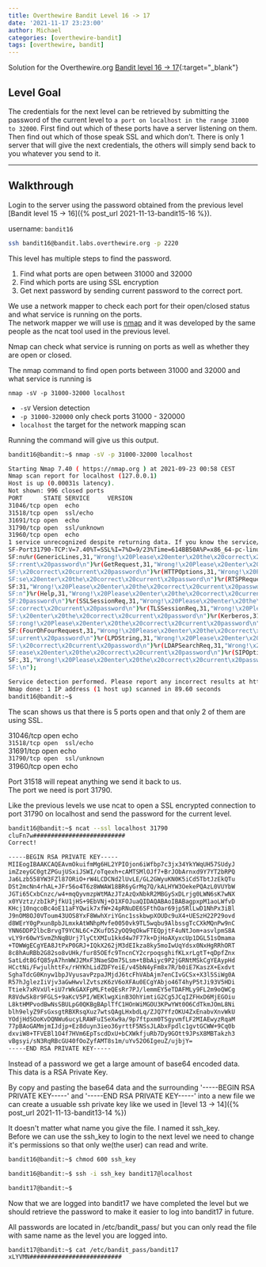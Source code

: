 ```yaml
---
title: Overthewire Bandit Level 16 -> 17
date: '2021-11-17 23:23:00'
author: Michael
categories: [overthewire-bandit]
tags: [overthewire, bandit]
---
```


Solution for the Overthewire.org [Bandit level 16 -> 17](https://overthewire.org/wargames/bandit/bandit17.html){:target="\_blank"}

## Level Goal

The credentials for the next level can be retrieved by submitting the password of the current level to `a port on localhost in the range 31000 to 32000`. First find out which of these ports have a server listening on them. Then find out which of those speak SSL and which don’t. There is only 1 server that will give the next credentials, the others will simply send back to you whatever you send to it.


---

## Walkthrough

Login to the server using the password obtained from the previous level [Bandit level 15 -> 16]({% post_url 2021-11-13-bandit15-16 %}). 

username: `bandit16` 

```bash
ssh bandit16@bandit.labs.overthewire.org -p 2220
```

This level has multiple steps to find the password.  
1. Find what ports are open between 31000 and 32000
2. Find which ports are using SSL encryption
3. Get next password by sending current password to the correct port.

We use a network mapper to check each port for their open/closed status and what service is running on the ports.  
The network mapper we will use is [nmap](https://nmap.org/) and it was developed by the same people as the ncat tool used in the previous level.

Nmap can check what service is running on ports as well as whether they are open or closed.

The nmap command to find open ports between 31000 and 32000 and what service is running is

`nmap -sV -p 31000-32000 localhost`  
* `-sV`   Version detection
* `-p 31000-320000`   only check ports 31000 - 320000
* `localhost`    the target for the network mapping scan

Running the command will give us this output.

```bash
bandit16@bandit:~$ nmap -sV -p 31000-32000 localhost

Starting Nmap 7.40 ( https://nmap.org ) at 2021-09-23 00:58 CEST
Nmap scan report for localhost (127.0.0.1)
Host is up (0.00031s latency).
Not shown: 996 closed ports
PORT      STATE SERVICE     VERSION
31046/tcp open  echo
31518/tcp open  ssl/echo
31691/tcp open  echo
31790/tcp open  ssl/unknown
31960/tcp open  echo
1 service unrecognized despite returning data. If you know the service/version, please submit the following fingerprint at https://nmap.org/cgi-bin/submit.cgi?new-service :
SF-Port31790-TCP:V=7.40%T=SSL%I=7%D=9/23%Time=614BB50A%P=x86_64-pc-linux-g
SF:nu%r(GenericLines,31,"Wrong!\x20Please\x20enter\x20the\x20correct\x20cu
SF:rrent\x20password\n")%r(GetRequest,31,"Wrong!\x20Please\x20enter\x20the
SF:\x20correct\x20current\x20password\n")%r(HTTPOptions,31,"Wrong!\x20Plea
SF:se\x20enter\x20the\x20correct\x20current\x20password\n")%r(RTSPRequest,
SF:31,"Wrong!\x20Please\x20enter\x20the\x20correct\x20current\x20password\
SF:n")%r(Help,31,"Wrong!\x20Please\x20enter\x20the\x20correct\x20current\x
SF:20password\n")%r(SSLSessionReq,31,"Wrong!\x20Please\x20enter\x20the\x20
SF:correct\x20current\x20password\n")%r(TLSSessionReq,31,"Wrong!\x20Please
SF:\x20enter\x20the\x20correct\x20current\x20password\n")%r(Kerberos,31,"W
SF:rong!\x20Please\x20enter\x20the\x20correct\x20current\x20password\n")%r
SF:(FourOhFourRequest,31,"Wrong!\x20Please\x20enter\x20the\x20correct\x20c
SF:urrent\x20password\n")%r(LPDString,31,"Wrong!\x20Please\x20enter\x20the
SF:\x20correct\x20current\x20password\n")%r(LDAPSearchReq,31,"Wrong!\x20Pl
SF:ease\x20enter\x20the\x20correct\x20current\x20password\n")%r(SIPOptions
SF:,31,"Wrong!\x20Please\x20enter\x20the\x20correct\x20current\x20password
SF:\n");

Service detection performed. Please report any incorrect results at https://nmap.org/submit/ .
Nmap done: 1 IP address (1 host up) scanned in 89.60 seconds
bandit16@bandit:~$
```

The scan shows us that there is 5 ports open and that only 2 of them are using SSL.

31046/tcp open  echo  
`31518/tcp open  ssl/echo`  
31691/tcp open  echo  
`31790/tcp open  ssl/unknown`  
31960/tcp open  echo  

Port 31518 will repeat anything we send it back to us.  
The port we need is port 31790. 

Like the previous levels we use ncat to open a SSL encrypted connection to port 31790 on localhost and send the password for the current level.

```bash
bandit16@bandit:~$ ncat --ssl localhost 31790 
cluFn7w##########################
Correct!

-----BEGIN RSA PRIVATE KEY-----
MIIEogIBAAKCAQEAvmOkuifmMg6HL2YPIOjon6iWfbp7c3jx34YkYWqUH57SUdyJ
imZzeyGC0gtZPGujUSxiJSWI/oTqexh+cAMTSMlOJf7+BrJObArnxd9Y7YT2bRPQ
Ja6Lzb558YW3FZl87ORiO+rW4LCDCNd2lUvLE/GL2GWyuKN0K5iCd5TbtJzEkQTu
DSt2mcNn4rhAL+JFr56o4T6z8WWAW18BR6yGrMq7Q/kALHYW3OekePQAzL0VUYbW
JGTi65CxbCnzc/w4+mqQyvmzpWtMAzJTzAzQxNbkR2MBGySxDLrjg0LWN6sK7wNX
x0YVztz/zbIkPjfkU1jHS+9EbVNj+D1XFOJuaQIDAQABAoIBABagpxpM1aoLWfvD
KHcj10nqcoBc4oE11aFYQwik7xfW+24pRNuDE6SFthOar69jp5RlLwD1NhPx3iBl
J9nOM8OJ0VToum43UOS8YxF8WwhXriYGnc1sskbwpXOUDc9uX4+UESzH22P29ovd
d8WErY0gPxun8pbJLmxkAtWNhpMvfe0050vk9TL5wqbu9AlbssgTcCXkMQnPw9nC
YNN6DDP2lbcBrvgT9YCNL6C+ZKufD52yOQ9qOkwFTEQpjtF4uNtJom+asvlpmS8A
vLY9r60wYSvmZhNqBUrj7lyCtXMIu1kkd4w7F77k+DjHoAXyxcUp1DGL51sOmama
+TOWWgECgYEA8JtPxP0GRJ+IQkX262jM3dEIkza8ky5moIwUqYdsx0NxHgRRhORT
8c8hAuRBb2G82so8vUHk/fur85OEfc9TncnCY2crpoqsghifKLxrLgtT+qDpfZnx
SatLdt8GfQ85yA7hnWWJ2MxF3NaeSDm75Lsm+tBbAiyc9P2jGRNtMSkCgYEAypHd
HCctNi/FwjulhttFx/rHYKhLidZDFYeiE/v45bN4yFm8x7R/b0iE7KaszX+Exdvt
SghaTdcG0Knyw1bpJVyusavPzpaJMjdJ6tcFhVAbAjm7enCIvGCSx+X3l5SiWg0A
R57hJglezIiVjv3aGwHwvlZvtszK6zV6oXFAu0ECgYAbjo46T4hyP5tJi93V5HDi
Ttiek7xRVxUl+iU7rWkGAXFpMLFteQEsRr7PJ/lemmEY5eTDAFMLy9FL2m9oQWCg
R8VdwSk8r9FGLS+9aKcV5PI/WEKlwgXinB3OhYimtiG2Cg5JCqIZFHxD6MjEGOiu
L8ktHMPvodBwNsSBULpG0QKBgBAplTfC1HOnWiMGOU3KPwYWt0O6CdTkmJOmL8Ni
blh9elyZ9FsGxsgtRBXRsqXuz7wtsQAgLHxbdLq/ZJQ7YfzOKU4ZxEnabvXnvWkU
YOdjHdSOoKvDQNWu6ucyLRAWFuISeXw9a/9p7ftpxm0TSgyvmfLF2MIAEwyzRqaM
77pBAoGAMmjmIJdjp+Ez8duyn3ieo36yrttF5NSsJLAbxFpdlc1gvtGCWW+9Cq0b
dxviW8+TFVEBl1O4f7HVm6EpTscdDxU+bCXWkfjuRb7Dy9GOtt9JPsX8MBTakzh3
vBgsyi/sN3RqRBcGU40fOoZyfAMT8s1m/uYv52O6IgeuZ/ujbjY=
-----END RSA PRIVATE KEY-----
```

Instead of a password we get a large amount of base64 encoded data.  
This data is a RSA Private Key.

By copy and pasting the base64 data and the surrounding '-----BEGIN RSA PRIVATE KEY-----' and '-----END RSA PRIVATE KEY-----' into a new file we can create a usuable ssh private key like we used in [level 13 -> 14]({% post_url 2021-11-13-bandit13-14 %})

It doesn't matter what name you give the file. I named it ssh_key.  
Before we can use the ssh_key to login to the next level we need to change it's permissions so that only we(the user) can read and write.

```bash
bandit16@bandit:~$ chmod 600 ssh_key

bandit16@bandit:~$ ssh -i ssh_key bandit17@localhost

bandit17@bandit:~$
```


Now that we are logged into bandit17 we have completed the level but we should retrieve the password to make it easier to log into bandit17 in future.

All passwords are located in /etc/bandit_pass/ but you can only read the file with same name as the level you are logged into.

```bash
bandit17@bandit:~$ cat /etc/bandit_pass/bandit17
xLYVMN##########################
```